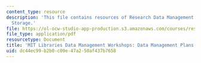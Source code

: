 ```yaml
---
content_type: resource
description: 'This file contains resources of Research Data Management: Sharing and
  Storage.'
file: https://ol-ocw-studio-app-production.s3.amazonaws.com/courses/res-str-002-data-management-spring-2016/dc44ec99b2b0c09e47a250af437b7658_MITRES_STR002S16_DMP.pdf
file_type: application/pdf
resourcetype: Document
title: 'MIT Libraries Data Management Workshops: Data Management Plans and the DMPTool'
uid: dc44ec99-b2b0-c09e-47a2-50af437b7658
---
```

